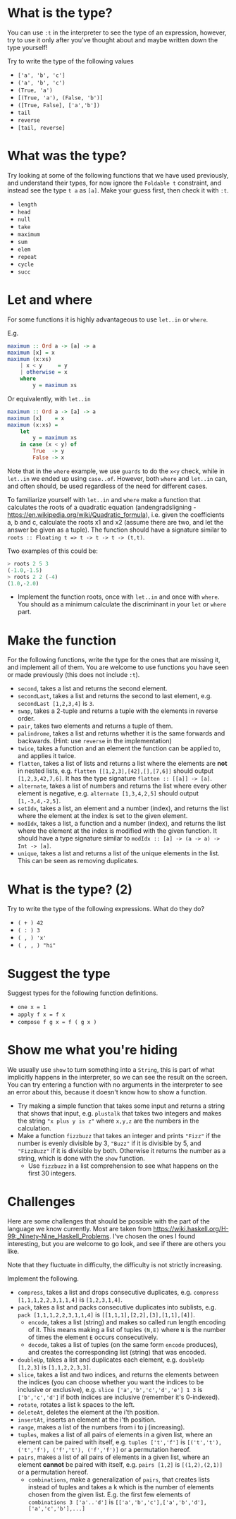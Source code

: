 What is the type?
=================

You can use `:t` in the interpreter to see the type of an expression,
however, try to use it only after you've thought about and maybe
written down the type yourself!

Try to write the type of the following values

-   `['a', 'b', 'c']`
-   `('a', 'b', 'c')`
-   `(True, 'a')`
-   `[(True, 'a'), (False, 'b')]`
-   `([True, False], ['a','b'])`
-   `tail`
-   `reverse`
-   `[tail, reverse]`

What was the type?
==================

Try looking at some of the following functions that we have used
previously, and understand their types, for now ignore the `Foldable t`
constraint, and instead see the type `t a` as `[a]`. Make your guess first, then check it with `:t`.

-   `length`
-   `head`
-   `null`
-   `take`
-   `maximum`
-   `sum`
-   `elem`
-   `repeat`
-   `cycle`
-   `succ`

Let and where
=============

For some functions it is highly advantageous to use `let..in` or `where`. 

E.g.
```haskell
maximum :: Ord a -> [a] -> a
maximum [x] = x
maximum (x:xs)
    | x < y     = y
    | otherwise = x
    where
        y = maximum xs
```

Or equivalently, with `let..in`

```haskell
maximum :: Ord a -> [a] -> a
maximum [x]    = x
maximum (x:xs) = 
    let
        y = maximum xs
    in case (x < y) of
        True  -> y
        False -> x
```
Note that in the `where` example, we use `guards` to do the `x<y` check, while
in `let..in` we ended up using `case..of`. However, both `where` and `let..in`
can, and often should, be used regardless of the need for different cases.

To familiarize yourself with `let..in` and `where` make a function that
calculates the roots of a quadratic equation (andengradsligning -
https://en.wikipedia.org/wiki/Quadratic_formula), i.e. given the coefficients a,
b and c, calculate the roots x1 and x2 (assume there are two, and let the answer
be given as a tuple). The function should have a signature similar to `roots ::
Floating t => t -> t -> t -> (t,t)`.

Two examples of this could be:
```haskell
> roots 2 5 3
(-1.0,-1.5)
> roots 2 2 (-4)
(1.0,-2.0)
```

-   Implement the function roots, once with `let..in` and once with `where`. You should as a minimum calculate the discriminant in your `let` or `where` part.

Make the function
=================

For the following functions, write the type for the ones that are missing it, and implement all of them. You are welcome to use functions you have seen or made previously (this does not include `:t`).

-   `second`, takes a list and returns the second element.
-   `secondLast`, takes a list and returns the second to last element,
    e.g. `secondLast [1,2,3,4]` is `3`.
-   `swap`, takes a 2-tuple and returns a tuple with the elements in
    reverse order.
-   `pair`, takes two elements and returns a tuple of them.
-   `palindrome`, takes a list and returns whether it is the same
    forwards and backwards. (Hint: use `reverse` in the implementation)
-   `twice`, takes a function and an element the function can be applied
    to, and applies it twice.
-   `flatten`, takes a list of lists and returns a list where the
    elements are **not** in nested lists, e.g.
    `flatten [[1,2,3],[42],[],[7,6]]` should output `[1,2,3,42,7,6]`. It has the type signature `flatten :: [[a]] -> [a]`.
-   `alternate`, takes a list of numbers and returns the list where
    every other element is negative, e.g. `alternate [1,3,4,2,5]` should
    output `[1,-3,4,-2,5]`.
-   `setIdx`, takes a list, an element and a number (index), and returns
    the list where the element at the index is set to the given element.
-   `modIdx`, takes a list, a function and a number (index), and returns
    the list where the element at the index is modified with the given
    function. It should have a type signature similar to `modIdx :: [a] -> (a -> a) -> Int -> [a]`.
-   `unique`, takes a list and returns a list of the unique elements in
    the list. This can be seen as removing duplicates.

What is the type? (2)
=====================

Try to write the type of the following expressions. What do they do?

-   `( + ) 42`
-   `( : ) 3`
-   `( , ) 'x'`
-   `( , , ) "hi"`

Suggest the type
================

Suggest types for the following function definitions.

-   `one x = 1`
-   `apply f x = f x`
-   `compose f g x = f ( g x )`

Show me what you're hiding
===========================

We usually use `show` to turn something into a `String`, this is part of
what implicitly happens in the interpreter, so we can see the result on
the screen. You can try entering a function with no arguments in the
interpreter to see an error about this, because it doesn't know how to
show a function.

-   Try making a simple function that takes some input and returns a
    string that shows that input, e.g. `plustalk` that takes two
    integers and makes the string `"x plus y is z"` where `x,y,z` are
    the numbers in the calculation.
-   Make a function `fizzbuzz` that takes an integer and prints `"Fizz"`
    if the number is evenly divisible by 3, `"Buzz"` if it is divisible
    by 5, and `"FizzBuzz"` if it is divisible by both. Otherwise it
    returns the number as a string, which is done with the `show`
    function.
    -   Use `fizzbuzz` in a list comprehension to see what happens on
        the first 30 integers.

Challenges
==========

Here are some challenges that should be possible with the part of the
language we know currently. Most are taken from
<https://wiki.haskell.org/H-99:_Ninety-Nine_Haskell_Problems>. I've
chosen the ones I found interesting, but you are welcome to go look, and
see if there are others you like.

Note that they fluctuate in difficulty, the difficulty is not strictly
increasing.

Implement the following.

-   `compress`, takes a list and drops consecutive duplicates, e.g.
    `compress [1,1,1,2,2,3,1,1,4]` is `[1,2,3,1,4]`.
-   `pack`, takes a list and packs consecutive duplicates into sublists,
    e.g. `pack [1,1,1,2,2,3,1,1,4]` is `[[1,1,1],[2,2],[3],[1,1],[4]]`.
    -   `encode`, takes a list (string) and makes so called run length
        encoding of it. This means making a list of tuples `(N,E)` where
        `N` is the number of times the element `E` occurs consecutively.
    -   `decode`, takes a list of tuples (on the same form `encode`
        produces), and creates the corresponding list (string) that was
        encoded.
-   `doubleUp`, takes a list and duplicates each element, e.g.
    `doubleUp [1,2,3]` is `[1,1,2,2,3,3]`.
-   `slice`, takes a list and two indices, and returns the elements
    between the indices (you can choose whether you want the indices to
    be inclusive or exclusive), e.g. `slice ['a','b','c','d','e'] 1 3`
    is `['b','c','d']` if both indices are inclusive (remember it's
    0-indexed).
-   `rotate`, rotates a list k spaces to the left.
-   `deleteAt`, deletes the element at the i'th position.
-   `insertAt`, inserts an element at the i'th position.
-   `range`, makes a list of the numbers from i to j (increasing).
-   `tuples`, makes a list of all pairs of elements in a given list,
    where an element can be paired with itself, e.g. `tuples ['t','f']`
    is `[('t','t'), ('t','f'), ('f','t'), ('f','f')]` or a permutation
    hereof.
-   `pairs`, makes a list of all pairs of elements in a given list,
    where an element **cannot** be paired with itself, e.g.
    `pairs [1,2]` is `[(1,2),(2,1)]` or a permutation hereof.
    -   `combinations`, make a generalization of `pairs`, that creates
        lists instead of tuples and takes a k which is the number of
        elements chosen from the given list. E.g. the first few elements
        of `combinations 3 ['a'..'d']` is
        `[['a','b','c'],['a','b','d'],['a','c','b'],...]`
